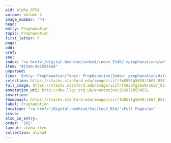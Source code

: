 ```yaml
---
pid: alpha_0754
volume: Volume 2
image_number: '44'
head:
entry: Prophanation
topic: Prophanation
first_letter: P
page:
add:
xref:
see:
index: "<a href='/digital-beehive/index4/index_3149/'>prophanation</a>"
item: "#item-4a2554bad"
unparsed:
line: 'Entry: Prophanation|Topic: Prophanation|Index: prophanation|#item-4a2554bad'
selection: https://stacks.stanford.edu/image/iiif/fm855tg5659/1607_0511/775,1014,3020,304/full/0/default.jpg
full_image: https://stacks.stanford.edu/image/iiif/fm855tg5659/1607_0511/full/full/0/default.jpg
annotation_uri: http://dev.llgc.org.uk/annotation/1528720554551
insertion:
thumbnail: https://stacks.stanford.edu/image/iiif/fm855tg5659/1607_0511/775,1014,600,180/250,/0/default.jpg
label: Prophanation
location: "<a href='/digital-beehive/toc/toc2_034/'>Full Page</a>"
issue:
also_in_entry:
order: '102'
layout: alpha_item
collection: alpha4
---
```

